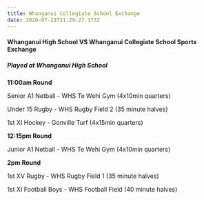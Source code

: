 ```yaml
---
title: Whanganui Collegiate School Exchange
date: 2020-07-21T21:29:27.173Z
---
```


#### Whanganui High School VS Whanganui Collegiate School Sports Exchange  
  
##### Played at Whanganui High School  


**11:00am Round** 

Senior A1 Netball - WHS Te Wehi Gym (4x10min quarters)

Under 15 Rugby - WHS Rugby Field 2 (35 minute halves)

1st XI Hockey - Gonville Turf (4x15min quarters)

       

**12:15pm Round** 

Junior A1 Netball - WHS Te Wehi Gym (4x10min quarters)


**2pm Round** 

1st XV Rugby - WHS Rugby Field 1 (35 minute halves)  

1st XI Football Boys - WHS Football Field (40 minute halves)
